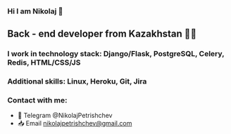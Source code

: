 ### Hi I am Nikolaj 👋
## Back - end developer from Kazakhstan 🧑‍💼 
### I work in technology stack: Django/Flask, PostgreSQL, Celery, Redis, HTML/CSS/JS
### Additional skills: Linux, Heroku, Git, Jira
### Contact with me:
- 💬 Telegram @NikolajPetrishchev
- 📥 Email nikolajpetrishchev@gmail.com
